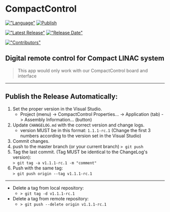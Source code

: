 # CompactControl

[!["Language"](https://img.shields.io/github/languages/top/saeeddiscovery/CompactControl.svg)](https://docs.microsoft.com/en-us/dotnet/csharp)
[![Publish](https://github.com/saeeddiscovery/CompactControl/workflows/Publish/badge.svg?branch=master)](https://github.com/saeeddiscovery/CompactControl/actions?query=workflow%3APublish)

[!["Latest Release"](https://img.shields.io/github/v/release/saeeddiscovery/CompactControl.svg)](https://github.com/saeeddiscovery/CompactControl/releases/latest)
[!["Release Date"](https://img.shields.io/github/release-date/saeeddiscovery/CompactControl.svg)](https://github.com/saeeddiscovery/CompactControl/releases/latest)

[!["Contributors"](https://img.shields.io/github/contributors/saeeddiscovery/CompactControl.svg)](https://github.com/saeeddiscovery/CompactControl/graphs/contributors)



## Digital remote control for Compact LINAC system

> This app would only work with our CompactControl board and interface

-------------------------
## Publish the Release Automatically:

1. Set the proper version in the Visual Studio.
    - Project (menu) -> CompactControl Properties... -> Application (tab) -> Assembly Information... (button)
2. Update ```CHANGELOG.md``` with the correct version and change logs.
    - version MUST be in this format: ```1.1.1-rc.1``` (Change the first 3 numbers according to the version set in the Visual Studio)
3. Commit changes.
4. push to the master branch (or your current branch)
    ```> git push```
5. Tag the last commit. (Tag MUST be identical to the ChangeLog's version):  
    ```> git tag -a v1.1.1-rc.1 -m "comment"```
6. Push with the same tag:   
    ```> git push origin --tag v1.1.1-rc.1```

-------------------------
- Delete a tag from local repository: 
    - ```> git tag -d v1.1.1-rc.1```
- Delete a tag from remote repository: 
    - ```> git push --delete origin v1.1.1-rc.1```

